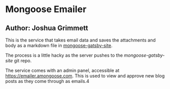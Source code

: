 # Mongoose Emailer

## Author: Joshua Grimmett

This is the service that takes email data and saves the attachments and body as a markdown file in [mongoose-gatsby-site](https://github.com/amongoose-website/mongoose-gatsby-site).

The process is a little hacky as the server pushes to the *mongoose-gatsby-site* git repo.

The service comes with an admin panel, accessible at https://emailer.amongoose.com. This is used to view and approve new blog posts as they come through as emails.4